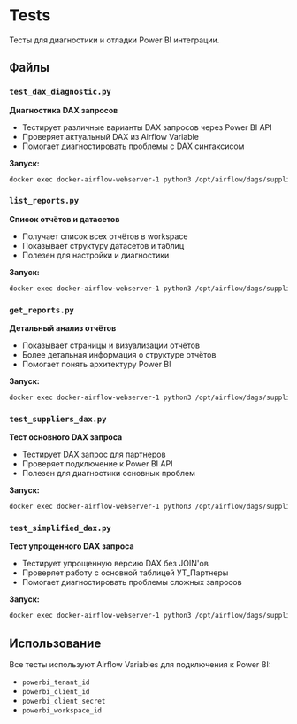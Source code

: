 # Tests

Тесты для диагностики и отладки Power BI интеграции.

## Файлы

### `test_dax_diagnostic.py`
**Диагностика DAX запросов**
- Тестирует различные варианты DAX запросов через Power BI API
- Проверяет актуальный DAX из Airflow Variable
- Помогает диагностировать проблемы с DAX синтаксисом

**Запуск:**
```bash
docker exec docker-airflow-webserver-1 python3 /opt/airflow/dags/suppliers_etl/tests/test_dax_diagnostic.py
```

### `list_reports.py`
**Список отчётов и датасетов**
- Получает список всех отчётов в workspace
- Показывает структуру датасетов и таблиц
- Полезен для настройки и диагностики

**Запуск:**
```bash
docker exec docker-airflow-webserver-1 python3 /opt/airflow/dags/suppliers_etl/tests/list_reports.py
```

### `get_reports.py`
**Детальный анализ отчётов**
- Показывает страницы и визуализации отчётов
- Более детальная информация о структуре отчётов
- Помогает понять архитектуру Power BI

**Запуск:**
```bash
docker exec docker-airflow-webserver-1 python3 /opt/airflow/dags/suppliers_etl/tests/get_reports.py
```

### `test_suppliers_dax.py`
**Тест основного DAX запроса**
- Тестирует DAX запрос для партнеров
- Проверяет подключение к Power BI API
- Полезен для диагностики основных проблем

**Запуск:**
```bash
docker exec docker-airflow-webserver-1 python3 /opt/airflow/dags/suppliers_etl/tests/test_suppliers_dax.py
```

### `test_simplified_dax.py`
**Тест упрощенного DAX запроса**
- Тестирует упрощенную версию DAX без JOIN'ов
- Проверяет работу с основной таблицей УТ_Партнеры
- Помогает диагностировать проблемы сложных запросов

**Запуск:**
```bash
docker exec docker-airflow-webserver-1 python3 /opt/airflow/dags/suppliers_etl/tests/test_simplified_dax.py
```

## Использование

Все тесты используют Airflow Variables для подключения к Power BI:
- `powerbi_tenant_id`
- `powerbi_client_id` 
- `powerbi_client_secret`
- `powerbi_workspace_id` 